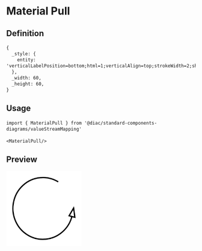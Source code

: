 # Material Pull

## Definition

```
{
  _style: { 
    entity: 'verticalLabelPosition=bottom;html=1;verticalAlign=top;strokeWidth=2;shape=mxgraph.lean_mapping.physical_pull;pointerEvents=1;',
  },
  _width: 60,
  _height: 60,
}
```

## Usage

```
import { MaterialPull } from '@diac/standard-components-diagrams/valueStreamMapping'

<MaterialPull/>
```

## Preview

<img src="./material-pull.png" width="200"/>
